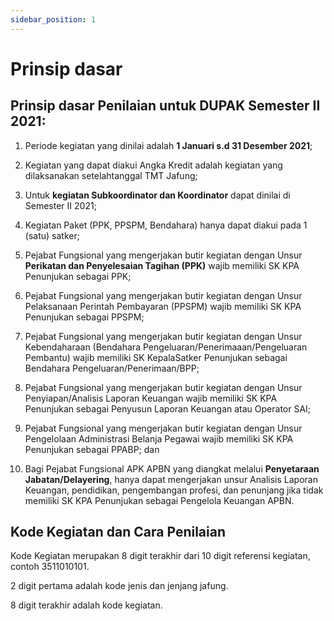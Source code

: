 ```yaml
---
sidebar_position: 1
---
```


# Prinsip dasar

## Prinsip dasar Penilaian untuk DUPAK Semester II 2021:

1. Periode kegiatan yang dinilai adalah **1 Januari s.d 31 Desember 2021**; 

2. Kegiatan yang dapat diakui Angka Kredit adalah kegiatan yang dilaksanakan setelahtanggal TMT Jafung;

3. Untuk **kegiatan Subkoordinator dan Koordinator** dapat dinilai di Semester II 2021;

4. Kegiatan Paket (PPK, PPSPM, Bendahara) hanya dapat diakui pada 1 (satu) satker;

5. Pejabat Fungsional yang mengerjakan butir kegiatan dengan Unsur **Perikatan dan Penyelesaian Tagihan (PPK)** wajib memiliki SK KPA Penunjukan sebagai PPK;

6. Pejabat Fungsional yang mengerjakan butir kegiatan dengan Unsur Pelaksanaan Perintah Pembayaran (PPSPM) wajib memiliki SK KPA Penunjukan sebagai PPSPM;

7. Pejabat Fungsional yang mengerjakan butir kegiatan dengan Unsur Kebendaharaan (Bendahara Pengeluaran/Penerimaaan/Pengeluaran Pembantu) wajib memiliki SK KepalaSatker Penunjukan sebagai Bendahara Pengeluaran/Penerimaan/BPP;

8. Pejabat Fungsional yang mengerjakan butir kegiatan dengan Unsur Penyiapan/Analisis Laporan Keuangan wajib memiliki SK KPA Penunjukan sebagai Penyusun Laporan Keuangan atau Operator SAI;

9. Pejabat Fungsional yang mengerjakan butir kegiatan dengan Unsur Pengelolaan Administrasi Belanja Pegawai wajib memiliki SK KPA Penunjukan sebagai PPABP; dan

10. Bagi Pejabat Fungsional APK APBN yang diangkat melalui **Penyetaraan Jabatan/Delayering**, hanya dapat mengerjakan unsur Analisis Laporan Keuangan, pendidikan, pengembangan profesi, dan penunjang jika tidak memiliki SK KPA Penunjukan sebagai Pengelola Keuangan APBN.

## Kode Kegiatan dan Cara Penilaian
Kode Kegiatan merupakan 8 digit terakhir dari 10 digit referensi kegiatan, contoh 3511010101.

2 digit pertama adalah kode jenis dan jenjang jafung.

8 digit terakhir adalah kode kegiatan.